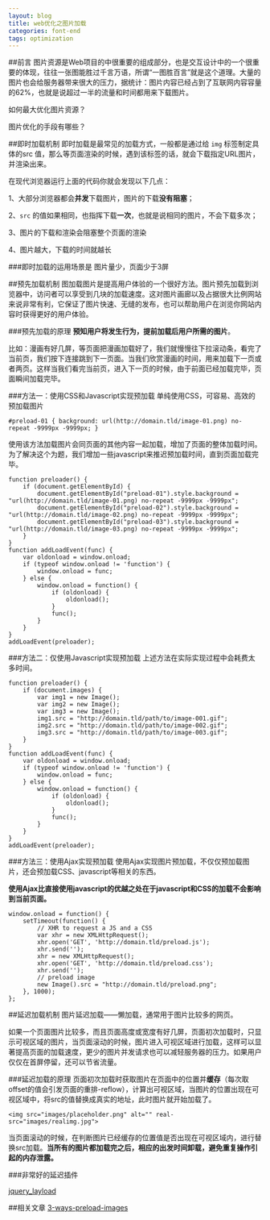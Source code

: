 ```yaml
---
layout: blog
title: web优化之图片加载
categories: font-end
tags: optimization
---
```

##前言
图片资源是Web项目的中很重要的组成部分，也是交互设计中的一个很重要的体现，往往一张图能胜过千言万语，所谓“一图胜百言”就是这个道理。大量的图片也会给服务器带来很大的压力，据统计：图片内容已经占到了互联网内容容量的62%，也就是说超过一半的流量和时间都用来下载图片。

如何最大优化图片资源？

图片优化的手段有哪些？

##即时加载机制
即时加载是最常见的加载方式，一般都是通过给 `img` 标签制定具体的src 值，那么等页面渲染的时候，遇到该标签的话，就会下载指定URL图片，并渲染出来。

在现代浏览器运行上面的代码你就会发现以下几点：

1、大部分浏览器都会**并发**下载图片，图片的下载**没有阻塞**；

2、`src` 的值如果相同，也指挥下载**一次**，也就是说相同的图片，不会下载多次；

3、图片的下载和渲染会阻塞整个页面的渲染

4、图片越大，下载的时间就越长

###即时加载的运用场景是
图片量少，页面少于3屏

##预先加载机制
图加载图片是提高用户体验的一个很好方法。图片预先加载到浏览器中，访问者可以享受到几块的加载速度。这对图片画廊以及占据很大比例网站来说非常有利，它保证了图片快速、无缝的发布，也可以帮助用户在浏览你网站内容时获得更好的用户体验。

###预先加载的原理
**预知用户将发生行为，提前加载后用户所需的图片**。

比如：漫画有好几屏，等页面把漫画加载好了，我们就慢慢往下拉滚动条，看完了当前页，我们按下连接跳到下一页面。当我们欣赏漫画的时间，用来加载下一页或者两页。这样当我们看完当前页，进入下一页的时候，由于前面已经加载完毕，页面瞬间加载完毕。

###方法一：使用CSS和Javascript实现预加载
单纯使用CSS，可容易、高效的预加载图片

    #preload-01 { background: url(http://domain.tld/image-01.png) no-repeat -9999px -9999px; } 

使用该方法加载图片会同页面的其他内容一起加载，增加了页面的整体加载时间。为了解决这个为题，我们增加一些javascript来推迟预加载时间，直到页面加载完毕。

    function preloader() {  
        if (document.getElementById) {  
            document.getElementById("preload-01").style.background = "url(http://domain.tld/image-01.png) no-repeat -9999px -9999px";  
            document.getElementById("preload-02").style.background = "url(http://domain.tld/image-02.png) no-repeat -9999px -9999px";  
            document.getElementById("preload-03").style.background = "url(http://domain.tld/image-03.png) no-repeat -9999px -9999px";  
        }  
    }  
    function addLoadEvent(func) {  
        var oldonload = window.onload;  
        if (typeof window.onload != 'function') {  
            window.onload = func;  
        } else {  
            window.onload = function() {  
                if (oldonload) {  
                    oldonload();  
                }  
                func();  
            }  
        }  
    }  
    addLoadEvent(preloader);  


###方法二：仅使用Javascript实现预加载
上述方法在实际实现过程中会耗费太多时间。

    function preloader() {  
        if (document.images) {  
            var img1 = new Image();  
            var img2 = new Image();  
            var img3 = new Image();  
            img1.src = "http://domain.tld/path/to/image-001.gif";  
            img2.src = "http://domain.tld/path/to/image-002.gif";  
            img3.src = "http://domain.tld/path/to/image-003.gif";  
        }  
    }  
    function addLoadEvent(func) {  
        var oldonload = window.onload;  
        if (typeof window.onload != 'function') {  
            window.onload = func;  
        } else {  
            window.onload = function() {  
                if (oldonload) {  
                    oldonload();  
                }  
                func();  
            }  
        }  
    }  
    addLoadEvent(preloader);    


###方法三：使用Ajax实现预加载
使用Ajax实现图片预加载，不仅仅预加载图片，还会预加载CSS、javascript等相关的东西。

**使用Ajax比直接使用javascript的优越之处在于javascript和CSS的加载不会影响到当前页面。**

    window.onload = function() {  
        setTimeout(function() {  
            // XHR to request a JS and a CSS  
            var xhr = new XMLHttpRequest();  
            xhr.open('GET', 'http://domain.tld/preload.js');  
            xhr.send('');  
            xhr = new XMLHttpRequest();  
            xhr.open('GET', 'http://domain.tld/preload.css');  
            xhr.send('');  
            // preload image  
            new Image().src = "http://domain.tld/preload.png";  
        }, 1000);  
    };  

##延迟加载机制
图片延迟加载——懒加载，通常用于图片比较多的网页。

如果一个页面图片比较多，而且页面高度或宽度有好几屏，页面初次加载时，只显示可视区域的图片，当页面滚动的时候，图片进入可视区域进行加载，这样可以显著提高页面的加载速度，更少的图片并发请求也可以减轻服务器的压力。如果用户仅仅在首屏停留，还可以节省流量。

###延迟加载的原理
页面初次加载时获取图片在页面中的位置并**缓存**（每次取offset的值会引发页面的重排-reflow），计算出可视区域，当图片的位置出现在可视区域中，将src的值替换成真实的地址，此时图片就开始加载了。

    <img src="images/placeholder.png" alt="" real-src="images/realimg.jpg">

当页面滚动的时候，在判断图片已经缓存的位置值是否出现在可视区域内，进行替换src加载。**当所有的图片都加载完之后，相应的出发时间卸载，避免重复操作引起的内存泄露。**

###非常好的延迟插件

[jquery_layload](https://github.com/tuupola/jquery_lazyload/)


##相关文章
[3-ways-preload-images](http://perishablepress.com/3-ways-preload-images-css-javascript-ajax/)


